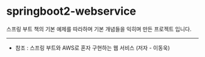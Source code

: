 # springboot2-webservice

스프링 부트 책의 기본 예제를 따라하며 기본 개념들을 익히며 만든 프로젝트 입니다.



----

- 참조 : 스프링 부트와 AWS로 혼자 구현하는 웹 서비스 (저자 - 이동욱)
